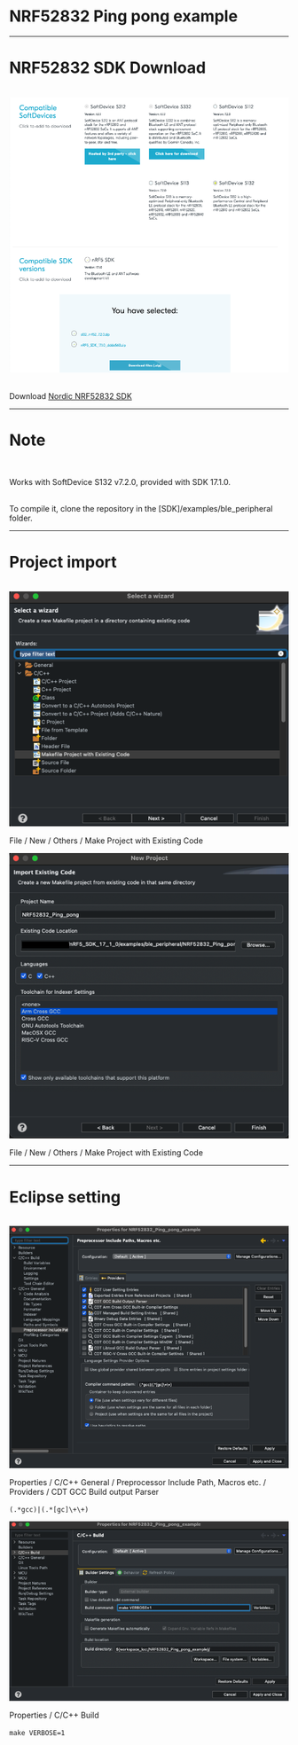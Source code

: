 
# NRF52832 Ping pong example
-------------------------

# NRF52832 SDK Download
<br>

<img src="./asset/nordic_sdk_web.png">
<br>
<br>

Download [Nordic NRF52832 SDK](https://www.nordicsemi.com/Products/nRF52832/Download#infotabs)

-------------------------

# Note
<br>

Works with SoftDevice S132 v7.2.0, provided with SDK 17.1.0.
<br>
<br>

To compile it, clone the repository in the [SDK]/examples/ble_peripheral folder.

-------------------------

# Project import
<br>

<img src="./asset/import_setup_0.png">
<br>

File / New / Others / Make Project with Existing Code
<br>

<img src="./asset/import_setup_1.png">
<br>

File / New / Others / Make Project with Existing Code

-------------------------

# Eclipse setting
<br>

<img src="./asset/NRF52832_Eclipse_Setup_0.png">
<br>

Properties / C/C++ General / Preprocessor Include Path, Macros etc. / Providers / CDT GCC Build output Parser
<br>

` (.*gcc)|(.*[gc]\+\+) `
<br>

<img src="./asset/NRF52832_Eclipse_Setup_1.png">
<br>

Properties / C/C++ Build
<br>

` make VERBOSE=1 `
<br>
